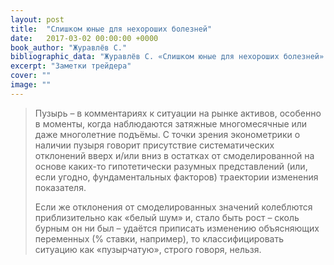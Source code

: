 ```yaml
---
layout: post
title:  "Слишком юные для нехороших болезней"
date:   2017-03-02 00:00:00 +0000
book_author: "Журавлёв С."
bibliographic_data: "Журавлёв С. «Слишком юные для нехороших болезней». Ж. «Эксперт №48, 2007 г., стр.25"
excerpt: "Заметки трейдера"
cover: ""
image: ""
---
```


> Пузырь – в комментариях к ситуации на рынке активов, особенно в моменты, когда наблюдаются затяжные многомесячные или даже многолетние подъёмы. С точки зрения эконометрики о наличии пузыря говорит присутствие систематических отклонений вверх и/или вниз в остатках от смоделированной на основе каких-то гипотетически разумных представлений (или, если угодно, фундаментальных факторов) траектории изменения показателя.
>
> Если же отклонения от смоделированных значений колеблются приблизительно как «белый шум» и, стало быть рост – сколь бурным он ни был – удаётся приписать изменению объясняющих переменных (% ставки, например), то классифицировать ситуацию как «пузырчатую», строго говоря, нельзя.

